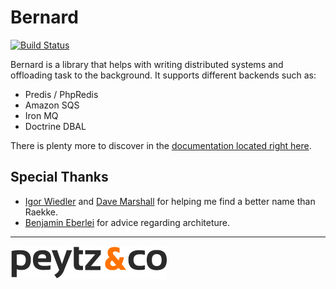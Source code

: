 Bernard
=======

[![Build Status](https://travis-ci.org/bernardphp/bernard.png?branch=master)][travis]

Bernard is a library that helps with writing distributed systems and offloading task to the background. It supports
different backends such as:

* Predis / PhpRedis
* Amazon SQS
* Iron MQ
* Doctrine DBAL

There is plenty more to discover in the [documentation located right here][documentation].

Special Thanks
--------------

* [Igor Wiedler](http://igor.io) and [Dave Marshall](http://davedevelopment.co.uk) for helping me find a better name than Raekke.
* [Benjamin Eberlei](http://whitewashing.de) for advice regarding architeture.

---

[![Peytz & Co](doc/_static/peytzco.png)][peytz]

[documentation]: http://bernard.rtfd.org
[peytz]: http://peytz.dk
[travis]: https://travis-ci.org/henrikbjorn/Bernard

